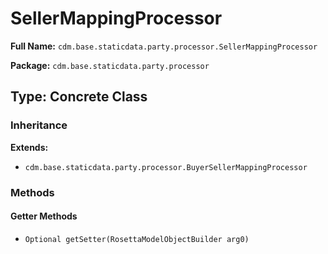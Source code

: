 # SellerMappingProcessor

**Full Name:** `cdm.base.staticdata.party.processor.SellerMappingProcessor`

**Package:** `cdm.base.staticdata.party.processor`

## Type: Concrete Class

### Inheritance

**Extends:**
- `cdm.base.staticdata.party.processor.BuyerSellerMappingProcessor`

### Methods

#### Getter Methods

- `Optional getSetter(RosettaModelObjectBuilder arg0)`

